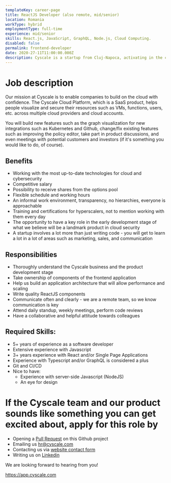 ```yaml
---
templateKey: career-page
title: ReactJS Developer (also remote, mid/senior)
location: Romania
workType: hybrid
employmentType: full-time
experience: mid/senior
skills: React.js, JavaScript, GraphQL, Node.js, Cloud Computing.
disabled: false
permalink: frontend-developer
date: 2020-27-11T11:00:00.000Z
description: Cyscale is a startup from Cluj-Napoca, activating in the cloud cybersecurity industry. We are looking for an experienced frontend developer.
---
```


# Job description

Our mission at Cyscale is to enable companies to build on the cloud with confidence. The Cyscale Cloud Platform, which is a SaaS product, helps people visualize and secure their resources such as VMs, functions, users, etc. across multiple cloud providers and cloud accounts.

You will build new features such as the graph visualization for new integrations such as Kubernetes and Github, change/fix existing features such as improving the policy editor, take part in product discussions, and even meetings with potential customers and investors (if it's something you would like to do, of course).

## Benefits

-   Working with the most up-to-date technologies for cloud and cybersecurity
-   Competitive salary
-   Possibility to receive shares from the options pool
-   Flexible schedule and working hours
-   An informal work environment, transparency, no hierarchies, everyone is approachable
-   Training and certifications for hyperscalers, not to mention working with them every day
-   The opportunity to have a key role in the early development stage of what we believe will be a landmark product in cloud security
-   A startup involves a lot more than just writing code - you will get to learn a lot in a lot of areas such as marketing, sales, and communication

## Responsibilities

-   Thoroughly understand the Cyscale business and the product development stage
-   Take ownership of components of the frontend application
-   Help us build an application architecture that will allow performance and scaling
-   Write quality ReactJS components
-   Communicate often and clearly - we are a remote team, so we know communication is key
-   Attend daily standup, weekly meetings, perform code reviews
-   Have a collaborative and helpful attitude towards colleagues

## Required Skills:

-   5+ years of experience as a software developer
-   Extensive experience with Javascript
-   3+ years experience with React and/or Single Page Applications
-   Experience with Typescript and/or GraphQL is considered a plus
-   Git and CI/CD
-   Nice to have:
    -   Experience with server-side Javascript (NodeJS)
    -   An eye for design

# If the Cyscale team and our product sounds like something you can get excited about, apply for this role by

-   Opening a [Pull Request](https://github.com/cyscale/careers/pulls) on this Github project
-   Emailing us [hr@cyscale.com](mailto:hr@cyscale.com)
-   Contacting us via [website contact form](https://cyscale.com/contact)
-   Writing us on [Linkedin](https://www.linkedin.com/company/cyscale)

We are looking forward to hearing from you!

https://app.cyscale.com
